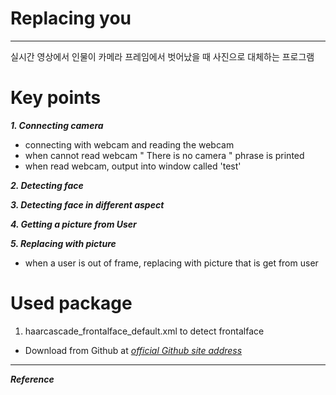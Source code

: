 # Replacing you

--- 

실시간 영상에서 인물이 카메라 프레임에서 벗어났을 때 사진으로 대체하는 프로그램


# Key points

***1. Connecting camera***
- connecting with webcam and reading the webcam
- when cannot read webcam " There is no camera " phrase is printed
- when read webcam, output into window called 'test'

***2. Detecting face***

***3. Detecting face in different aspect***

***4. Getting a picture from User***

***5. Replacing with picture***
- when a user is out of frame, replacing with picture that is get from user

# Used package
1. haarcascade_frontalface_default.xml to detect frontalface
- Download from Github at [*official Github site address*](https://github.com/opencv/opencv/tree/master/data/haarcascades)

--- 

***Reference***
